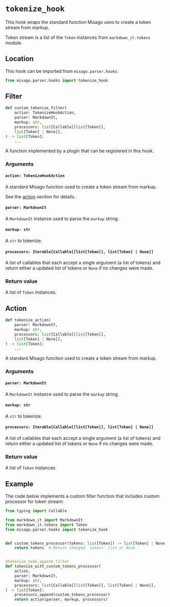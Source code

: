 # `tokenize_hook`

This hook wraps the standard function Misago uses to create a token stream from markup.

Token stream is a list of the `Token` instances from `markdown_it.tokens` module.


## Location

This hook can be imported from `misago.parser.hooks`:

```python
from misago.parser.hooks import tokenize_hook
```


## Filter

```python
def custom_tokenize_filter(
    action: TokenizeHookAction,
    parser: MarkdownIt,
    markup: str,
    processors: list[Callable[[list[Token]],
    list[Token] | None]],
) -> list[Token]:
    ...
```

A function implemented by a plugin that can be registered in this hook.


### Arguments

#### `action: TokenizeHookAction`

A standard Misago function used to create a token stream from markup.

See the [action](#action) section for details.


#### `parser: MarkdownIt`

A `MarkdownIt` instance used to parse the `markup` string.


#### `markup: str`

A `str` to tokenize.


#### `processors: Iterable[Callable[[list[Token]], list[Token] | None]]`

A list of callables that each accept a single argument (a list of tokens) and return either a updated list of tokens or `None` if no changes were made.


### Return value

A list of `Token` instances.


## Action

```python
def tokenize_action(
    parser: MarkdownIt,
    markup: str,
    processors: list[Callable[[list[Token]],
    list[Token] | None]],
) -> list[Token]:
    ...
```

A standard Misago function used to create a token stream from markup.


### Arguments

#### `parser: MarkdownIt`

A `MarkdownIt` instance used to parse the `markup` string.


#### `markup: str`

A `str` to tokenize.


#### `processors: Iterable[Callable[[list[Token]], list[Token] | None]]`

A list of callables that each accept a single argument (a list of tokens) and return either a updated list of tokens or `None` if no changes were made.


### Return value

A list of `Token` instances.


## Example

The code below implements a custom filter function that includes custom processor for token stream:

```python
from typing import Callable

from markdown_it import MarkdownIt
from markdown_it.tokens import Token
from misago.parser.hooks import tokenize_hook


def custom_tokens_processor(tokens: list[Token]) -> list[Token] | None:
    return tokens  # Return changed `tokens` list or None


@tokenize_hook.append_filter
def tokenize_with_custom_tokens_processor(
    action,
    parser: MarkdownIt,
    markup: str,
    processors: list[Callable[[list[Token]], list[Token] | None]],
) -> list[Token]:
    processors.append(custom_tokens_processor)
    return action(parser, markup, processors)
```